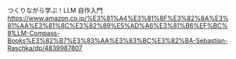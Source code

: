 つくりながら学ぶ！LLM 自作入門
https://www.amazon.co.jp/%E3%81%A4%E3%81%8F%E3%82%8A%E3%81%AA%E3%81%8C%E3%82%89%E5%AD%A6%E3%81%B6%EF%BC%81LLM-Compass-Books%E3%82%B7%E3%83%AA%E3%83%BC%E3%82%BA-Sebastian-Raschka/dp/4839987807


